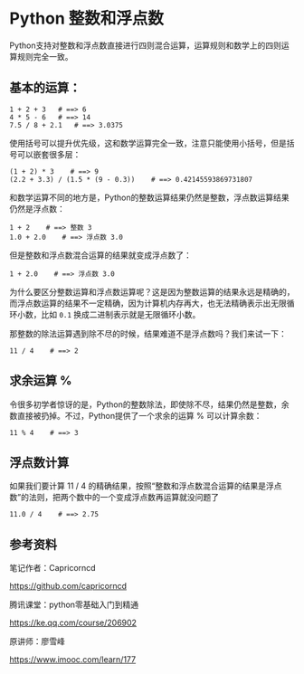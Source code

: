 # Python 整数和浮点数

Python支持对整数和浮点数直接进行四则混合运算，运算规则和数学上的四则运算规则完全一致。

## 基本的运算：

```
1 + 2 + 3   # ==> 6
4 * 5 - 6   # ==> 14
7.5 / 8 + 2.1   # ==> 3.0375
```

使用括号可以提升优先级，这和数学运算完全一致，注意只能使用小括号，但是括号可以嵌套很多层：

```
(1 + 2) * 3    # ==> 9
(2.2 + 3.3) / (1.5 * (9 - 0.3))    # ==> 0.42145593869731807
```

和数学运算不同的地方是，Python的整数运算结果仍然是整数，浮点数运算结果仍然是浮点数：

```
1 + 2    # ==> 整数 3
1.0 + 2.0    # ==> 浮点数 3.0
```

但是整数和浮点数混合运算的结果就变成浮点数了：

```
1 + 2.0    # ==> 浮点数 3.0
```

为什么要区分整数运算和浮点数运算呢？这是因为整数运算的结果永远是精确的，而浮点数运算的结果不一定精确，因为计算机内存再大，也无法精确表示出无限循环小数，比如 `0.1` 换成二进制表示就是无限循环小数。

那整数的除法运算遇到除不尽的时候，结果难道不是浮点数吗？我们来试一下：

```
11 / 4    # ==> 2
```

## 求余运算 %

令很多初学者惊讶的是，Python的整数除法，即使除不尽，结果仍然是整数，余数直接被扔掉。不过，Python提供了一个求余的运算 % 可以计算余数：

```
11 % 4    # ==> 3
```

## 浮点数计算

如果我们要计算 11 / 4 的精确结果，按照“整数和浮点数混合运算的结果是浮点数”的法则，把两个数中的一个变成浮点数再运算就没问题了

```
11.0 / 4    # ==> 2.75
```

## 参考资料

笔记作者：Capricorncd

https://github.com/capricorncd

腾讯课堂：python零基础入门到精通

https://ke.qq.com/course/206902

原讲师：廖雪峰

https://www.imooc.com/learn/177
